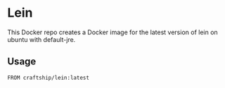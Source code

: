 # Lein
This Docker repo creates a Docker image for the latest version of lein on ubuntu with default-jre.

## Usage
`FROM craftship/lein:latest`

